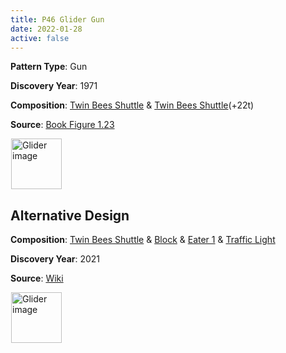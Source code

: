 ```yaml
---
title: P46 Glider Gun
date: 2022-01-28
active: false
---
```



**Pattern Type**: Gun

**Discovery Year**: 1971

**Composition**: [Twin Bees Shuttle](https://galapagos.netlify.app/database/twin_bees_shuttle/) & [Twin Bees Shuttle](https://galapagos.netlify.app/database/twin_bees_shuttle/)(+22t)

**Source**: [Book Figure 1.23](https://conwaylife.com/book/conway_life_book.pdf)
<!--more-->

<p>
<script type="text/javascript" src="https://www.conwaylife.com/js/lv-plugin.js"></script></p>

<div class="rle"><div class="codebox"><div style="display:none; position: relative; z-index: 1031;"><code>x = 39, y = 27, rule = Life
30b2o17b$29bobo15b2o$29bo17b2o$17bo11b3o17b$2o15b2o30b$2o16b2o29b$13b
2o2b2o30b$29b3o17b$29bo17b2o$29bobo15b2o$13b2o2b2o11b2o17b$2o16b2o29b$
2o15b2o30b$17bo!
#C [[ THEME 6 GRID GRIDMAJOR 0 ZOOM 12.0 ]]
#C [[ COLOR ARROW Orange ARROWSIZE 3 0.05 ARROWALPHA 0.70 ]]
#C [[  ARROW -2 15 30 15 28.0  ]]
#C [[ COLOR ARROW Red ARROWSIZE 3 0.1 ARROWALPHA 0.70 ]]
#C [[  ARROW 30 15 30 1 28.0  ]]
#C [[ COLOR ARROW Green ARROWSIZE 3 0.05 ARROWALPHA 0.70 ]]
#C [[  ARROW 30 1 -2 1 28.0  ]]
#C [[ COLOR ARROW Blue ARROWSIZE 3 0.1 ARROWALPHA 0.70 ]]
#C [[  ARROW -2 1 -2 15 28.0  ]]
#C [[ COLOR LABEL Gray LABELSIZE 33  LABELALPHA 0.70 ]]
#C [[ LABEL 15 17 14 "Twin Bee Shuttle" ]]
#C [[ COLOR ARROW Orange ARROWSIZE 3 0.05 ARROWALPHA 0.70 ]]
#C [[  ARROW 18 12 50 12 28.0  ]]
#C [[ COLOR ARROW Red ARROWSIZE 3 0.1 ARROWALPHA 0.70 ]]
#C [[  ARROW 50 12 50 -2 28.0  ]]
#C [[ COLOR ARROW Green ARROWSIZE 3 0.05 ARROWALPHA 0.70 ]]
#C [[  ARROW 50 -2 18 -2 28.0  ]]
#C [[ COLOR ARROW Blue ARROWSIZE 3 0.1 ARROWALPHA 0.70 ]]
#C [[  ARROW 18 -2 18 12 28.0  ]]
#C [[ COLOR LABEL Gray LABELSIZE 33  LABELALPHA 0.70 ]]
#C [[ LABEL 40 14 14 "Twin Bee Shuttle" ]]
#C [[ COLOR LABEL Green LABELSIZE 40  LABELALPHA 0.70 ]]
#C [[ LABEL 23 -4 14 "p46 Glider Gun" ]]
</code></div></div><canvas width="760" height="560" style="margin-left:1px; position: relative; z-index: 1031;"><noscript> <a href="https://www.conwaylife.com/wiki/File:Glider.png" class="image" title="Glider image"><img alt="Glider image" src="https://www.conwaylife.com/w/images/7/79/Glider.png" decoding="async" width="81" height="81" /></a> </noscript></canvas></div>

## Alternative Design

**Composition**: [Twin Bees Shuttle](https://galapagos.netlify.app/database/twin_bees_shuttle/) & [Block](https://galapagos.netlify.app/database/block/) & [Eater 1](https://galapagos.netlify.app/database/eater_1/) & [Traffic Light](https://galapagos.netlify.app/database/block/)

**Discovery Year**: 2021

**Source**: [Wiki](https://www.conwaylife.com/wiki/Three_quarters_traffic_light_catalyst)

<div class="rle"><div class="codebox"><div style="display:none; position: relative; z-index: 1031;"><code>x = 49, y = 36, rule = Life
x = 37, y = 14, rule = B3/S23
24b2o$24b2o$36bo$17bo16b3o$2o15b2o6b2o6bo$2o16b2o5b2o6b2o$13b2o2b2o2$
31bo$30b3o$13b2o2b2o10b2ob2o$2o16b2o10b3o$2o15b2o12bo$17bo!
#C [[ THEME 6 GRID GRIDMAJOR 0 ZOOM 12.0 ]]
#C [[ COLOR ARROW Orange ARROWSIZE 3 0.05 ARROWALPHA 0.70 ]]
#C [[  ARROW -2 15 30 15 28.0  ]]
#C [[ COLOR ARROW Red ARROWSIZE 3 0.1 ARROWALPHA 0.70 ]]
#C [[  ARROW 30 15 30 1 28.0  ]]
#C [[ COLOR ARROW Green ARROWSIZE 3 0.05 ARROWALPHA 0.70 ]]
#C [[  ARROW 30 1 -2 1 28.0  ]]
#C [[ COLOR ARROW Blue ARROWSIZE 3 0.1 ARROWALPHA 0.70 ]]
#C [[  ARROW -2 1 -2 15 28.0  ]]
#C [[ COLOR LABEL Gray LABELSIZE 33  LABELALPHA 0.70 ]]
#C [[ LABEL 15 17 14 "Twin Bee Shuttle" ]]
#C [[ COLOR ARROW Orange ARROWSIZE 3 0.05 ARROWALPHA 0.70 ]]
#C [[  ARROW 18 12 50 12 28.0  ]]
#C [[ COLOR ARROW Red ARROWSIZE 3 0.1 ARROWALPHA 0.70 ]]
#C [[  ARROW 50 12 50 -2 28.0  ]]
#C [[ COLOR ARROW Green ARROWSIZE 3 0.05 ARROWALPHA 0.70 ]]
#C [[  ARROW 50 -2 18 -2 28.0  ]]
#C [[ COLOR ARROW Blue ARROWSIZE 3 0.1 ARROWALPHA 0.70 ]]
#C [[  ARROW 18 -2 18 12 28.0  ]]
#C [[ COLOR LABEL Gray LABELSIZE 33  LABELALPHA 0.70 ]]
#C [[ LABEL 40 14 14 "Twin Bee Shuttle" ]]
#C [[ COLOR LABEL Green LABELSIZE 40  LABELALPHA 0.70 ]]
#C [[ LABEL 23 -4 14 "p46 Glider Gun(alternative-minimal)" ]]
</code></div></div><canvas width="760" height="560" style="margin-left:1px; position: relative; z-index: 1031;"><noscript> <a href="https://www.conwaylife.com/wiki/File:Glider.png" class="image" title="Glider image"><img alt="Glider image" src="https://www.conwaylife.com/w/images/7/79/Glider.png" decoding="async" width="81" height="81" /></a> </noscript></canvas></div>
